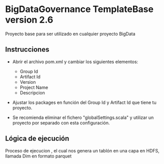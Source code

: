 # BigDataGovernance TemplateBase version 2.6 
Proyecto base para ser utilizado en cualquier proyecto BigData

## Instrucciones
* Abrir el archivo pom.xml y cambiar los siguientes elementos:
    - Group Id
    - Artifact Id
    - Version
    - Project Name
    - Descripcion
    
* Ajustar los packages en función del Group Id y Artifact Id que tiene tu proyecto.
* Se recomienda eliminar el fichero "globalSettings.scala" y utilizar un proyecto por separado con esta configuración.


## Lógica de ejecución 
 
Proceso de ejecucion , el cual nos genera un tablón en una capa en HDFS, llamada Dim en formato parquet



